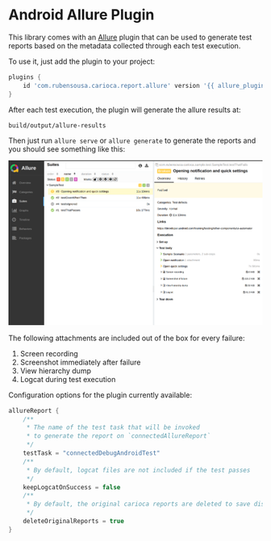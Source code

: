 # Android Allure Plugin

This library comes with an [Allure](https://allurereport.org/) plugin that can be used to generate test reports based on
the metadata collected through each test execution.

To use it, just add the plugin to your project:

```groovy
plugins {
    id 'com.rubensousa.carioca.report.allure' version '{{ allure_plugin.version }}'
}
```

After each test execution, the plugin will generate the allure results
at:

```
build/output/allure-results
```

Then just run `allure serve` or `allure generate` to generate the reports and you should see something like this:

![Allure report](img/allure_example.png)

The following attachments are included out of the box for every failure:

1. Screen recording
2. Screenshot immediately after failure
3. View hierarchy dump
4. Logcat during test execution


Configuration options for the plugin currently available:

```kotlin
allureReport {
    /**
     * The name of the test task that will be invoked
     * to generate the report on `connectedAllureReport`
     */
    testTask = "connectedDebugAndroidTest"
    /**
     * By default, logcat files are not included if the test passes
     */
    keepLogcatOnSuccess = false
    /**
     * By default, the original carioca reports are deleted to save disk space
     */
    deleteOriginalReports = true
}
```